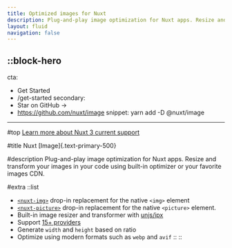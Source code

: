 ```yaml
---
title: Optimized images for Nuxt
description: Plug-and-play image optimization for Nuxt apps. Resize and transform your images in your code using built-in optimizer or your favorite images CDN.
layout: fluid
navigation: false
---
```


::block-hero
---
cta:
  - Get Started
  - /get-started
secondary:
  - Star on GitHub →
  - https://github.com/nuxt/image
snippet: yarn add -D @nuxt/image
---

#top
[Learn more about Nuxt 3 current support](https://github.com/nuxt/image/discussions/548)

#title
Nuxt [Image]{.text-primary-500}

#description
Plug-and-play image optimization for Nuxt apps. Resize and transform your images in your code using built-in optimizer or your favorite images CDN.

#extra
  ::list
  - [`<nuxt-img>`](/components/nuxt-img) drop-in replacement for the native `<img>` element
  - [`<nuxt-picture>`](/components/nuxt-picture) drop-in replacement for the native `<picture>` element.
  - Built-in image resizer and transformer with [unjs/ipx](https://github.com/unjs/ipx)
  - Support [15+ providers](/providers/cloudflare)
  - Generate `width` and `height` based on ratio
  - Optimize using modern formats such as `webp` and `avif`
  ::
::